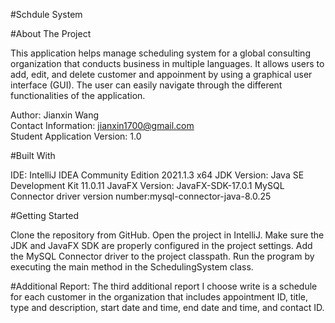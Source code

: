 #Schdule System

#About The Project

This application helps manage scheduling system for a global consulting organization that conducts business in multiple languages. It allows users to add, edit, and delete customer and appoinment by using a graphical user interface (GUI).  The user can easily navigate through the different functionalities of the application.  


Author: Jianxin Wang    
Contact Information: jianxin1700@gmail.com  
Student Application Version: 1.0

#Built With

IDE: IntelliJ IDEA Community Edition 2021.1.3 x64
JDK Version: Java SE Development Kit 11.0.11
JavaFX Version: JavaFX-SDK-17.0.1
MySQL Connector driver version number:mysql-connector-java-8.0.25

#Getting Started

  Clone the repository from GitHub.
  Open the project in IntelliJ.
  Make sure the JDK and JavaFX SDK are properly configured in the project settings.
  Add the MySQL Connector driver to the project classpath.
  Run the program by executing the main method in the SchedulingSystem class.

#Additional Report:
The third additional report I choose write is a schedule for each customer in the organization that includes appointment ID, title, type and description, start date and time, end date and time, and contact ID.

